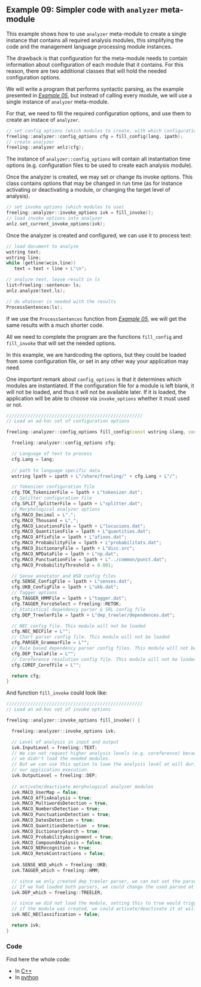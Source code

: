
## Example 09: Simpler code with `analyzer` meta-module

This example shows how to use `analyzer` meta-module to create a single instance that contains all required analysis modules, this simplifying the code and the management language processing module instances.

The drawback is that configuration for the meta-module needs to contain information about configuration of each module that it contains. For this reason, there are two additional classes that will hold the needed configuration options.

We will write a program that performs syntactic parsing, as the example presented in [*Example 05*](example05.md), but instead of calling every module, we will use a single instance of `analyzer` meta-module.

For that, we need to fill the required configuration options, and use them to create an instace of `analyzer`.
```C++
// set config options (which modules to create, with which configuration)
freeling::analyzer::config_options cfg = fill_config(lang, ipath);
// create analyzer
freeling::analyzer anlz(cfg);
```

The instance of `analyzer::config_options` will contain all instantiation time options (e.g. configuration files to be used to create each analysis module).

 Once the analyzer is created, we may set or change its invoke options.
 This class contains options that may be changed in run time (as for instance activating or deactivating a module, or changing the target level of analysis). 

```C++
// set invoke options (which modules to use)
freeling::analyzer::invoke_options ivk = fill_invoke();
// load invoke options into analyzer
anlz.set_current_invoke_options(ivk);
```

Once the analyzer is created and configured, we can use it to process text:
```C++
// load document to analyze
wstring text;  
wstring line;
while (getline(wcin,line)) 
   text = text + line + L"\n";

// analyze text, leave result in ls
list<freeling::sentence> ls;
anlz.analyze(text,ls);

// do whatever is needed with the results
ProcessSentences(ls);
```

If we use the `ProcessSentences` function from [*Example 05*](example05.md), we will get the same results with a much shorter code.


All we need to complete the program are the functions `fill_config` and `fill_invoke` that will set the needed options.

In this example, we are hardcoding the options, but they could be loaded from some configuration file, or set in any other way your application may need.

One important remark about `config_options` is that it determines which modules are instantiated. If the configuration file for a module is left blank, it will not be loaded, and thus it will not be available later. 
If it is loaded, the application will be able to choose via `invoke_options` whether it must used or not.

```C++
///////////////////////////////////////////////////
// Load an ad-hoc set of configuration options

freeling::analyzer::config_options fill_config(const wstring &lang, const wstring &ipath) {

  freeling::analyzer::config_options cfg;

  // Language of text to process
  cfg.Lang = lang;
 
  // path to language specific data
  wstring lpath = ipath + L"/share/freeling/" + cfg.Lang + L"/";

  // Tokenizer configuration file
  cfg.TOK_TokenizerFile = lpath + L"tokenizer.dat";
  // Splitter configuration file
  cfg.SPLIT_SplitterFile = lpath + L"splitter.dat";
  // Morphological analyzer options
  cfg.MACO_Decimal = L".";
  cfg.MACO_Thousand = L",";
  cfg.MACO_LocutionsFile = lpath + L"locucions.dat";
  cfg.MACO_QuantitiesFile = lpath + L"quantities.dat";
  cfg.MACO_AffixFile = lpath + L"afixos.dat";
  cfg.MACO_ProbabilityFile = lpath + L"probabilitats.dat";
  cfg.MACO_DictionaryFile = lpath + L"dicc.src";
  cfg.MACO_NPDataFile = lpath + L"np.dat";
  cfg.MACO_PunctuationFile = lpath + L"../common/punct.dat";
  cfg.MACO_ProbabilityThreshold = 0.001;

  // Sense annotator and WSD config files
  cfg.SENSE_ConfigFile = lpath + L"senses.dat";
  cfg.UKB_ConfigFile = lpath + L"ukb.dat";
  // Tagger options
  cfg.TAGGER_HMMFile = lpath + L"tagger.dat";
  cfg.TAGGER_ForceSelect = freeling::RETOK;
  // Statistical dependency parser & SRL config file
  cfg.DEP_TreelerFile = lpath + L"dep_treeler/dependences.dat";   

  // NEC config file. This module will not be loaded
  cfg.NEC_NECFile = L"";
  // Chart parser config file. This module will not be loaded
  cfg.PARSER_GrammarFile = L"";
  // Rule based dependency parser config files. This module will not be loaded
  cfg.DEP_TxalaFile = L"";
  // Coreference resolution config file. This module will not be loaded
  cfg.COREF_CorefFile = L"";

  return cfg;
}
```


And function `fill_invoke` could look like:
```C++
///////////////////////////////////////////////////
// Load an ad-hoc set of invoke options

freeling::analyzer::invoke_options fill_invoke() {

  freeling::analyzer::invoke_options ivk;

  // Level of analysis in input and output
  ivk.InputLevel = freeling::TEXT;
  // We can not request higher analysis levels (e.g. coreference) because 
  // we didn't load the needed modules.
  // But we can use this option to lowe the analysis level at will during
  // our application execution.
  ivk.OutputLevel = freeling::DEP; 
  
  // activate/deactivate morphological analyzer modules
  ivk.MACO_UserMap = false;
  ivk.MACO_AffixAnalysis = true;
  ivk.MACO_MultiwordsDetection = true;
  ivk.MACO_NumbersDetection = true;
  ivk.MACO_PunctuationDetection = true;
  ivk.MACO_DatesDetection = true;
  ivk.MACO_QuantitiesDetection  = true;
  ivk.MACO_DictionarySearch = true;
  ivk.MACO_ProbabilityAssignment = true;
  ivk.MACO_CompoundAnalysis = false;
  ivk.MACO_NERecognition = true;
  ivk.MACO_RetokContractions = false;
    
  ivk.SENSE_WSD_which = freeling::UKB;
  ivk.TAGGER_which = freeling::HMM;

  // since we only created dep_treeler parser, we can not set the parser to use to another one.
  // If we had loaded both parsers, we could change the used parsed at will with this option
  ivk.DEP_which = freeling::TREELER;

  // since we did not load the module, setting this to true would trigger an error.
  // if the module was created, we could activate/deactivate it at will with this option.
  ivk.NEC_NEClassification = false; 

  return ivk;
}
```


### Code

Find here the whole code:

* In [C++](code/example09.cc.md)
* In [python](code/example09.py.md)

